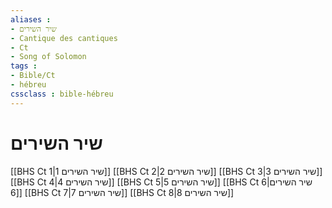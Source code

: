 ```yaml
---
aliases : 
- שיר השירים
- Cantique des cantiques
- Ct
- Song of Solomon
tags : 
- Bible/Ct
- hébreu
cssclass : bible-hébreu
---
```


# שיר השירים

[[BHS Ct 1|שיר השירים 1]]
[[BHS Ct 2|שיר השירים 2]]
[[BHS Ct 3|שיר השירים 3]]
[[BHS Ct 4|שיר השירים 4]]
[[BHS Ct 5|שיר השירים 5]]
[[BHS Ct 6|שיר השירים 6]]
[[BHS Ct 7|שיר השירים 7]]
[[BHS Ct 8|שיר השירים 8]]
